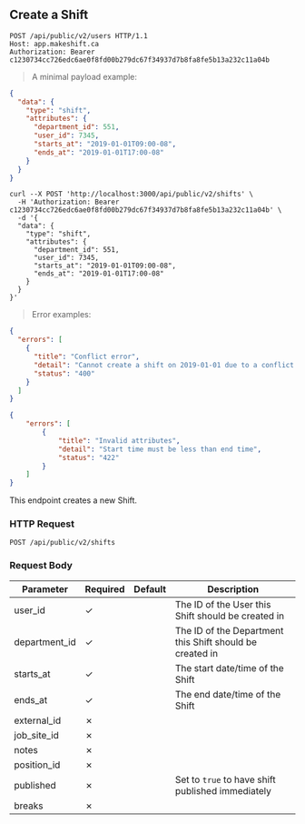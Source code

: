 ## Create a Shift

```http
POST /api/public/v2/users HTTP/1.1
Host: app.makeshift.ca
Authorization: Bearer c1230734cc726edc6ae0f8fd00b279dc67f34937d7b8fa8fe5b13a232c11a04b
```

> A minimal payload example:

```json
{
  "data": {
    "type": "shift",
    "attributes": {
      "department_id": 551,
      "user_id": 7345,
      "starts_at": "2019-01-01T09:00-08",
      "ends_at": "2019-01-01T17:00-08"
    }
  }
}
```

```shell
curl --X POST 'http://localhost:3000/api/public/v2/shifts' \
  -H 'Authorization: Bearer c1230734cc726edc6ae0f8fd00b279dc67f34937d7b8fa8fe5b13a232c11a04b' \
  -d '{
  "data": {
    "type": "shift",
    "attributes": {
      "department_id": 551,
      "user_id": 7345,
      "starts_at": "2019-01-01T09:00-08",
      "ends_at": "2019-01-01T17:00-08"
    }
  }
}'
```

> Error examples:

```json
{
  "errors": [
    {
      "title": "Conflict error",
      "detail": "Cannot create a shift on 2019-01-01 due to a conflict with Adam Millroy’s schedule.",
      "status": "400"
    }
  ]
}
```

```json
{
    "errors": [
        {
            "title": "Invalid attributes",
            "detail": "Start time must be less than end time",
            "status": "422"
        }
    ]
}
```

This endpoint creates a new Shift. 

### HTTP Request

`POST /api/public/v2/shifts`

### Request Body

Parameter          | Required | Default     | Description
---------          | -------- | -------     | -----------
user_id            | ✓        |             | The ID of the User this Shift should be created in
department_id      | ✓        |             | The ID of the Department this Shift should be created in
starts_at          | ✓        |             | The start date/time of the Shift
ends_at            | ✓        |             | The end date/time of the Shift
external_id        | ✗        |             |
job_site_id        | ✗        |             |
notes              | ✗        |             |
position_id        | ✗        |             |
published          | ✗        |             | Set to `true` to have shift published immediately
breaks             | ✗        |             |

